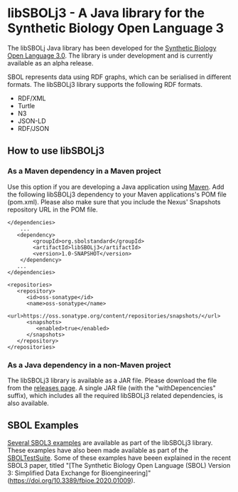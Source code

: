 # libSBOLj3 - A Java library for the Synthetic Biology Open Language 3
The libSBOLj Java library has been developed for the [Synthetic Biology Open Language 3.0](https://sbolstandard.org/data-model-specification). The library is  under development and is currently available as an alpha release. 

SBOL represents data using RDF graphs, which can be serialised in different formats. The libSBOLj3 library supports the following RDF formats.
* RDF/XML
* Turtle
* N3
* JSON-LD
* RDF/JSON

## How to use libSBOLj3

### As a Maven dependency in a Maven project
Use this option if you are developing a Java application using [Maven](https://maven.apache.org/). Add the following libSBOLj3 dependency to your Maven applications's POM file (pom.xml). Please also make sure that you include the Nexus' Snapshots repository URL in the POM file. 
``` 
</dependencies>
	...
   <dependency>
		<groupId>org.sbolstandard</groupId>
		<artifactId>libSBOLj3</artifactId>
		<version>1.0-SNAPSHOT</version>
	</dependency>
   ...
</dependencies>

<repositories>
   <repository>
      <id>oss-sonatype</id>
      <name>oss-sonatype</name>
      <url>https://oss.sonatype.org/content/repositories/snapshots/</url>
      <snapshots>
         <enabled>true</enabled>
      </snapshots>
   </repository>
</repositories>
```

### As a Java dependency in a non-Maven project
The libSBOLj3 library is available as a JAR file. Please download the file from the [releases page](https://github.com/goksel/libSBOLj3/tags). A single JAR file (with the "withDepencencies" suffix), which includes all the required libSBOLj3 related dependencies, is also available.

## SBOL Examples
[Several SBOL3 examples](https://github.com/goksel/libSBOLj3/tree/master/libSBOLj3/output) are available as part of the libSBOLj3 library. These examples have also been made available as part of the [SBOLTestSuite](https://github.com/SynBioDex/SBOLTestSuite/tree/master/SBOL3). Some of these examples have beeen explained in the recent SBOL3 paper, titled "[The Synthetic Biology Open Language (SBOL) Version 3: Simplified Data Exchange for Bioengineering]"(https://doi.org/10.3389/fbioe.2020.01009).

